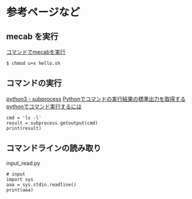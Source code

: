 # 参考ページなど

## mecab を実行
[コマンドでmecabを実行](http://logic.moo.jp/data/archives/322.html)

```
$ chmod u+x hello.sh
```

## コマンドの実行
[python3 - subprocess](http://docs.python.jp/3.5/library/subprocess.html)
[Pythonでコマンドの実行結果の標準出力を取得する](http://te2u.hatenablog.jp/entry/2015/07/15/235240)
[pythonでコマンド実行するには](http://takuya-1st.hatenablog.jp/entry/2014/08/23/022031)

```
cmd = 'ls -l'
result = subprocess.getoutput(cmd)
print(result)
```


## コマンドラインの読み取り
input_read.py
```
# input
import sys
aaa = sys.stdin.readline()
print(aaa)
```

